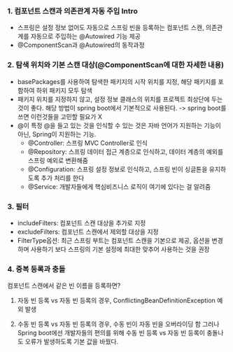 ### 1. 컴포넌트 스캔과 의존관계 자동 주입 Intro

- 스프링은 설정 정보 없어도 자동으로 스프링 빈을 등록하는 컴포넌트 스캔, 의존관계를 자동으로 주입하는 @Autowired 기능 제공
- @ComponentScan과 @Autowired의 동작과정

### 2. 탐색 위치와 기본 스캔 대상(@ComponentScan에 대한 자세한 내용)
-  basePackages를 사용하여 탐색한 패키지의 시작 위치를 지정, 해당 패키지를 포함하여 하위 패키지 모두 탐색
- 패키지 위치를 지정하지 않고, 설정 정보 클래스의 위치를 프로젝트 최상단에 두는 것이 좋다. 해당 방법이 spring boot에서 기본적으로 사용된다.
-> spring boot를 쓰면 이런것들을 고민할 필요가 X
-  @이 특정 @을 들고 있는 것을 인식할 수 있는 것은 자바 언어가 지원하는 기능이 아닌, Spring이 지원하는 기능.
   -  @Controller: 스프링 MVC Controller로 인식
   - @Repository: 스프링 데이터 접근 계층으로 인식하고, 데이터 계층의 예외를 스프링 예외로 변환해줌
   - @Configuration: 스프링 설정 정보로 인식하고, 스프링 빈이 싱글톤을 유지하도록 추가 처리를 한다
   - @Service: 개발자들에게 핵심비즈니스 로직이 여기에 있다는 걸 알려줌

### 3. 필터

- includeFilters: 컴포넌트 스캔 대상을 추가로 지정
- excludeFilters: 컴포넌트 스캔에서 제외할 대상을 지정
- FilterType옵션: 최근 스프링 부트는 컴포넌트 스캔을 기본으로 제공, 옵션을 변경하며 사용하기 보다 스프링의 기본 설정에 최대한 맞추어 사용하는 것을 권장

### 4. 중복 등록과 충돌

컴포넌트 스캔에서 같은 빈 이름을 등록하면?

1. 자동 빈 등록 vs 자동 빈 등록의 경우, ConflictingBeanDefinitionException 예외 발생

2. 수동 빈 등록 vs 자동 빈 등록의 경우, 수동 빈이 자동 빈을 오버라이딩 함
   그러나 Spring boot에선 개발자들의 편의를 위해 수동 빈 등록 vs 자동 빈 등록이 충돌나도 오류가 발생하도록 기본 값을 바꿨다.
